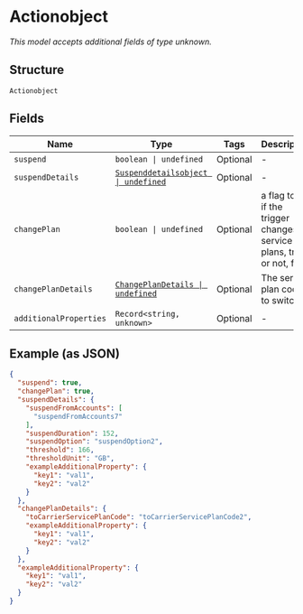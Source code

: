 
# Actionobject

*This model accepts additional fields of type unknown.*

## Structure

`Actionobject`

## Fields

| Name | Type | Tags | Description |
|  --- | --- | --- | --- |
| `suspend` | `boolean \| undefined` | Optional | - |
| `suspendDetails` | [`Suspenddetailsobject \| undefined`](../../doc/models/suspenddetailsobject.md) | Optional | - |
| `changePlan` | `boolean \| undefined` | Optional | a flag to set if the trigger changes service plans, true, or not, false |
| `changePlanDetails` | [`ChangePlanDetails \| undefined`](../../doc/models/change-plan-details.md) | Optional | The service plan code to switch to |
| `additionalProperties` | `Record<string, unknown>` | Optional | - |

## Example (as JSON)

```json
{
  "suspend": true,
  "changePlan": true,
  "suspendDetails": {
    "suspendFromAccounts": [
      "suspendFromAccounts7"
    ],
    "suspendDuration": 152,
    "suspendOption": "suspendOption2",
    "threshold": 166,
    "thresholdUnit": "GB",
    "exampleAdditionalProperty": {
      "key1": "val1",
      "key2": "val2"
    }
  },
  "changePlanDetails": {
    "toCarrierServicePlanCode": "toCarrierServicePlanCode2",
    "exampleAdditionalProperty": {
      "key1": "val1",
      "key2": "val2"
    }
  },
  "exampleAdditionalProperty": {
    "key1": "val1",
    "key2": "val2"
  }
}
```

